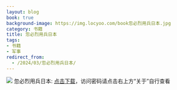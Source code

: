 ```yaml
---
layout: blog
book: true
background-image: https://img.locyoo.com/book忽必烈用兵日本.jpg
category: 书籍
title: 忽必烈用兵日本
tags:
- 书籍
- 军事
redirect_from:
  - /2024/03/忽必烈用兵日本/
---
```

![](https://img.locyoo.com/book忽必烈用兵日本.jpg)
忽必烈用兵日本: <a name = "ref1" href="https://url18.ctfile.com/f/50983618-1063935455-d96b33?p=3619">点击下载</a>，访问密码请点击右上方“关于”自行查看
